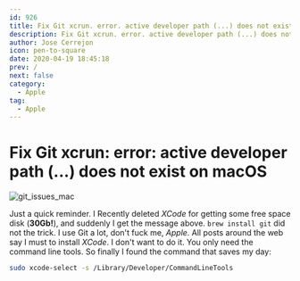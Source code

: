 ```yaml
---
id: 926
title: Fix Git xcrun. error. active developer path (...) does not exist on macOS
description: Fix Git xcrun. error. active developer path (...) does not exist on macOS
author: Jose Cerrejon
icon: pen-to-square
date: 2020-04-19 18:45:18
prev: /
next: false
category:
  - Apple
tag:
  - Apple
---
```


# Fix Git xcrun: error: active developer path (...) does not exist on macOS

![git_issues_mac](/images/2020/04/git_issues_mac.png)

Just a quick reminder. I Recently deleted *XCode* for getting some free space disk (**30Gb!**), and suddenly I get the message above. ``` brew install git ``` did not the trick. I use Git a lot, don't fuck me, *Apple*. All posts around the web say I must to install *XCode*. I don't want to do it. You only need the command line tools. So finally I found the command that saves my day:

```bash
sudo xcode-select -s /Library/Developer/CommandLineTools
```


